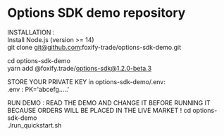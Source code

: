 # Options SDK demo repository

INSTALLATION :  
Install Node.js (version >= 14)  
git clone git@github.com:foxify-trade/options-sdk-demo.git  


cd options-sdk-demo  
yarn add @foxify.trade/options-sdk@1.2.0-beta.3  

STORE YOUR PRIVATE KEY in options-sdk-demo/.env:  
.env : PK='abcefg.....'  

RUN DEMO : READ THE DEMO AND CHANGE IT BEFORE RUNNING IT BECAUSE ORDERS WILL BE PLACED IN THE LIVE MARKET !
cd options-sdk-demo  
./run_quickstart.sh
